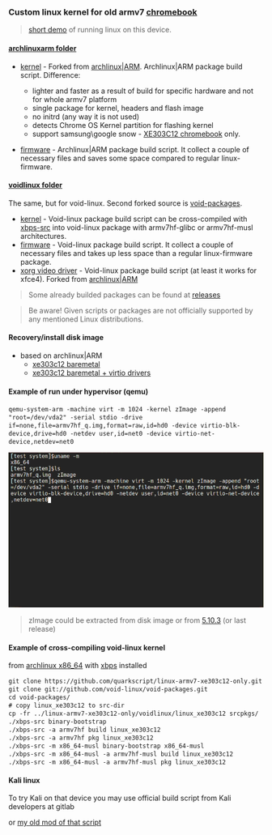### Custom linux kernel for old armv7 [chromebook](https://www.samsung.com/us/support/owners/product/chromebook-xe303c12)

>[short demo](https://www.youtube.com/watch?v=hZt1fPso0e0) of running linux on this device.

#### [archlinuxarm folder](archlinuxarm) 
- [kernel](archlinuxarm/linux_xe303c12) - Forked from [archlinux|ARM](https://github.com/archlinuxarm/PKGBUILDs/tree/master/core/linux-armv7). Archlinux|ARM package build script. Difference:
  - lighter and faster as a result of build for specific hardware and not for whole armv7 platform
  - single package for kernel, headers and flash image
  - no initrd (any way it is not used)
  - detects Chrome OS Kernel partition for flashing kernel
  - support samsung\google snow - [XE303C12 chromebook](https://archlinuxarm.org/platforms/armv7/samsung/samsung-chromebook) only.
  
 - [firmware](archlinuxarm/linux_xe303c12_firmware) - Archlinux|ARM package build script. It collect a couple of necessary files and saves some space compared to regular linux-firmware.

#### [voidlinux folder](voidlinux)
The same, but for void-linux. Second forked source is [void-packages](https://github.com/void-linux/void-packages/tree/master/srcpkgs/linux5.8). 

- [kernel](voidlinux/linux_xe303c12) - Void-linux package build script can be cross-compiled with [xbps-src](https://github.com/void-linux/void-packages) into void-linux package with armv7hf-glibc or armv7hf-musl architectures.
- [firmware](voidlinux/linux_xe303c12_firmware) - Void-linux package build script. It collect a couple of necessary files and  takes up less space than a regular linux-firmware package.
- [xorg video driver](voidlinux/xf86-video-armsoc-git) - Void-linux package build script (at least it works for xfce4). Forked from [archlinux|ARM](https://github.com/archlinuxarm/PKGBUILDs/tree/master/alarm/xf86-video-armsoc-git) 

> Some already builded packages can be found at [releases](https://github.com/quarkscript/linux-armv7-xe303c12-only/releases)

> Be aware! Given scripts or packages are not officially supported by any mentioned Linux distributions.


#### Recovery/install disk image
- based on archlinux|ARM 
  - [xe303c12 baremetal](https://drive.google.com/file/d/17X-DlPpTQlipDR5Z5uZ29qQr8UXBKZED/view?usp=sharing) 
  - [xe303c12 baremetal + virtio drivers](https://drive.google.com/file/d/1O94t7i_gBygdlDLsbyp9D8q7T425sgpM/view?usp=sharing)


#### Example of run under hypervisor (qemu)
```
qemu-system-arm -machine virt -m 1024 -kernel zImage -append "root=/dev/vda2" -serial stdio -drive if=none,file=armv7hf_q.img,format=raw,id=hd0 -device virtio-blk-device,drive=hd0 -netdev user,id=net0 -device virtio-net-device,netdev=net0 
```
![](example.gif)
> zImage could be extracted from disk image or from [5.10.3](https://github.com/quarkscript/linux-armv7-xe303c12-only/releases/tag/5.10.3-xe303c12) (or last release)

#### Example of cross-compiling void-linux kernel 
from [archlinux x86_64](https://archlinux.org/) with [xbps](https://aur.archlinux.org/packages/xbps/) installed 
``` 
git clone https://github.com/quarkscript/linux-armv7-xe303c12-only.git
git clone git://github.com/void-linux/void-packages.git
cd void-packages/
# copy linux_xe303c12 to src-dir
cp -fr ../linux-armv7-xe303c12-only/voidlinux/linux_xe303c12 srcpkgs/
./xbps-src binary-bootstrap
./xbps-src -a armv7hf build linux_xe303c12
./xbps-src -a armv7hf pkg linux_xe303c12
./xbps-src -m x86_64-musl binary-bootstrap x86_64-musl
./xbps-src -m x86_64-musl -a armv7hf-musl build linux_xe303c12
./xbps-src -m x86_64-musl -a armv7hf-musl pkg linux_xe303c12 
```

#### Kali linux
To try Kali on that device you may use official build script from Kali developers at gitlab 

or [my old mod of that script](https://github.com/quarkscript/xe303c12_play_linux)
